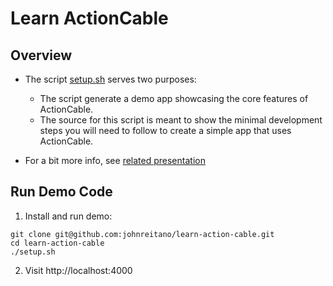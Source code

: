 # Learn ActionCable

## Overview

* The script [setup.sh](./setup.sh) serves two purposes:
    * The script generate a demo app showcasing the core features of ActionCable.
    * The source for this script is meant to show the minimal development steps you will need to follow to create a simple app that uses ActionCable.
    
* For a bit more info, see [related presentation](https://docs.google.com/presentation/d/1TG_zD-RRwlMqvZXzYiUX7okNYcyrfEKOpmtCcHxMsD4/edit?usp=sharing)

## Run Demo Code

1. Install and run demo:

```
git clone git@github.com:johnreitano/learn-action-cable.git
cd learn-action-cable
./setup.sh
```

2. Visit http://localhost:4000
